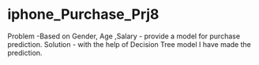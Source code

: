 # iphone_Purchase_Prj8

Problem -Based on Gender, Age ,Salary  - provide a model for purchase prediction.
Solution - with the help of Decision Tree model I have made the prediction.
